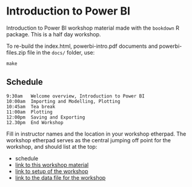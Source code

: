 # Introduction to Power BI

Introduction to Power BI workshop material made with the `bookdown` R package. This is a half day workshop.

To re-build the index.html, powerbi-intro.pdf documents and powerbi-files.zip file in the `docs/` folder, use:

```
make
```

## Schedule

```
9:30am   Welcome overview, Introduction to Power BI
10:00am  Importing and Modelling, Plotting
10:45am  Tea break 
11:00am  Plotting
12:00pm  Saving and Exporting
12.30pm  End Workshop
```

Fill in instructor names and the location in your workshop etherpad. The workshop etherpad serves as the central jumping off point for the workshop, and should list at the top:

* schedule
* [link to this workshop material](https://monashdatafluency.github.io/Power_BI/)
* [link to setup of the workshop](https://monashdatafluency.github.io/Power_BI/)
* [link to the data file for the workshop](https://monashdatafluency.github.io/Power_BI/powerbi-files.zip)

